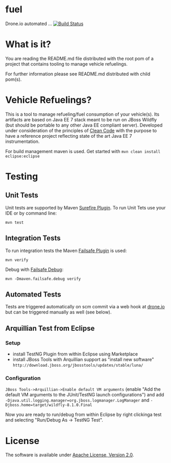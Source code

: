 # fuel
Drone.io automated ... [![Build Status](https://drone.io/bitbucket.org/tsuckow/fuel/status.png)](https://drone.io/bitbucket.org/tsuckow/fuel/latest)

# What is it?
You are reading the README.md file distributed with the root pom of a project that contains tooling to manage vehicle refuelings.

For further information please see README.md distributed with child pom(s).

# Vehicle Refuelings?
This is a tool to manage refueling/fuel consumption of your vehicle(s). Its artifacts are based on Java EE 7 stack meant to be run on JBoss Wildfly (but should be portable to any other Java EE compliant server). Developed under consideration of the principles of [Clean Code](http://de.wikipedia.org/wiki/Clean_Code) with the purpose to have a reference project reflecting state of the art Java EE 7 instrumentation.

For build management maven is used. Get started with ``mvn clean install eclipse:eclipse`` 

# Testing
## Unit Tests
Unit tests are supported by Maven [Surefire Plugin](http://maven.apache.org/surefire/maven-surefire-plugin/). To run Unit Tets use your IDE or by command line:   

    mvn test

## Integration Tests
To run integration tests the Maven [Failsafe Plugin](http://maven.apache.org/surefire/maven-failsafe-plugin/) is used:

    mvn verify
	
Debug with [Failsafe Debug](http://maven.apache.org/surefire/maven-failsafe-plugin/examples/debugging.html):

    mvn -Dmaven.failsafe.debug verify

## Automated Tests
Tests are triggered automatically on scm commit via a web hook at [drone.io](drone.io) but can be triggered manually as well (see below).

## Arquillian Test from Eclipse
### Setup
  - install TestNG Plugin from within Eclipse using Marketplace
  - install JBoss Tools with Arquillian support as "install new software" 
  ``http://download.jboss.org/jbosstools/updates/stable/luna/``
  
### Configuration
``JBoss Tools->Arquillian->Enable default VM arguments`` (enable "Add the default VM arguments to the JUnit/TestNG launch configurations") and add ``-Djava.util.logging.manager=org.jboss.logmanager.LogManager`` and  ``-Djboss.home=target/wildfly-8.1.0.Final``

Now you are ready to run/debug from within Eclipse by right clickinga test and selecting "Run/Debug As -> TestNG Test".
    
# License
The software is available under [Apache License, Version 2.0](http://www.apache.org/licenses/LICENSE-2.0).